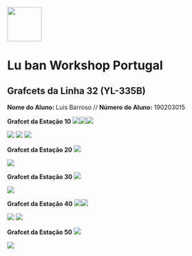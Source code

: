 <img src="https://github.com/LMigu3liPT/Documentation_Luban/blob/main/Grafcets/32_Manual/Imagens_Grafcets/Logo_Luban.png" width="80" />    

# Lu ban Workshop Portugal

## Grafcets da Linha 32 (YL-335B)

<p>
  <strong>Nome do Aluno:</strong> Luis Barroso // <strong>Número do Aluno:</strong> 190203015
</p>


**Grafcet da Estação 10**
![](./19PLC-1.png)![](./19PLC-2.png)![](./19PLC-3.png)

<img src="https://github.com/LMigu3liPT/Documentation_Luban/blob/main/Grafcets/32_Manual/Imagens_Grafcets/19PLC-1.png" />      
<img src="https://github.com/LMigu3liPT/Documentation_Luban/blob/main/Grafcets/32_Manual/Imagens_Grafcets/19PLC-2.png" />    
<img src="https://github.com/LMigu3liPT/Documentation_Luban/blob/main/Grafcets/32_Manual/Imagens_Grafcets/19PLC-3.png" />    


**Grafcet da Estação 20**
![](./29PLC-1.png)

<img src="https://github.com/LMigu3liPT/Documentation_Luban/blob/main/Grafcets/32_Manual/Imagens_Grafcets/29PLC-1.png" />    

**Grafcet da Estação 30**
![](./39PLC-1.png)

<img src="https://github.com/LMigu3liPT/Documentation_Luban/blob/main/Grafcets/32_Manual/Imagens_Grafcets/39PLC-1.png" />    

**Grafcet da Estação 40**
![](./49PLC-1.png)![](./49PLC-2.png)

<img src="https://github.com/LMigu3liPT/Documentation_Luban/blob/main/Grafcets/32_Manual/Imagens_Grafcets/49PLC-1.png" />    
<img src="https://github.com/LMigu3liPT/Documentation_Luban/blob/main/Grafcets/32_Manual/Imagens_Grafcets/49PLC-2.png" />    


**Grafcet da Estação 50**
![](./59PLC-1.png)

<img src="https://github.com/LMigu3liPT/Documentation_Luban/blob/main/Grafcets/32_Manual/Imagens_Grafcets/59PLC-1.png" />    
